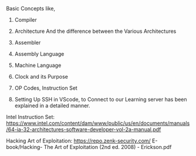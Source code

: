 Basic Concepts like,


1. Compiler

2. Architecture And the difference between the Various Architectures

3. Assembler

4. Assembly Language

5. Machine Language

6. Clock and its Purpose

7. OP Codes, Instruction Set

8. Setting Up SSH in VScode, to Connect to our Learning server has been explained in a detailed manner.


Intel Instruction Set: https://www.intel.com/content/dam/www/public/us/en/documents/manuals/64-ia-32-architectures-software-developer-vol-2a-manual.pdf

Hacking Art of Exploitation: https://repo.zenk-security.com/ E-book/Hacking- The Art of Exploitation (2nd ed. 2008) - Erickson.pdf
